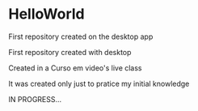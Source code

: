 # HelloWorld
 First repository created on the desktop app

First repository created with desktop

Created in a Curso em video's live class

It was created only just to pratice my initial knowledge

IN PROGRESS...